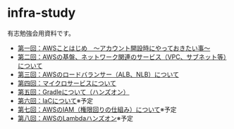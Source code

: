 # infra-study

有志勉強会用資料です。

- [第一回：AWSことはじめ　～アカウント開設時にやっておきたい事～](/001/slide.md)
- [第二回：AWSの基盤、ネットワーク関連のサービス（VPC、サブネット等）について](/002/slide.md)
- [第三回：AWSのロードバランサー（ALB、NLB）について](/003/slide.md)
- [第四回：マイクロサービスについて](/004/slide.md)
- [第五回：Gradleについて（ハンズオン）](/005/slide.md)
- [第六回：IaCについて]()※予定
- [第七回：AWSのIAM（権限回りの仕組み）について]()※予定
- [第八回：AWSのLambdaハンズオン]()※予定
